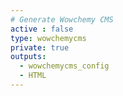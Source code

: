 ```yaml
---
# Generate Wowchemy CMS
active : false
type: wowchemycms
private: true
outputs:
  - wowchemycms_config
  - HTML
---
```

